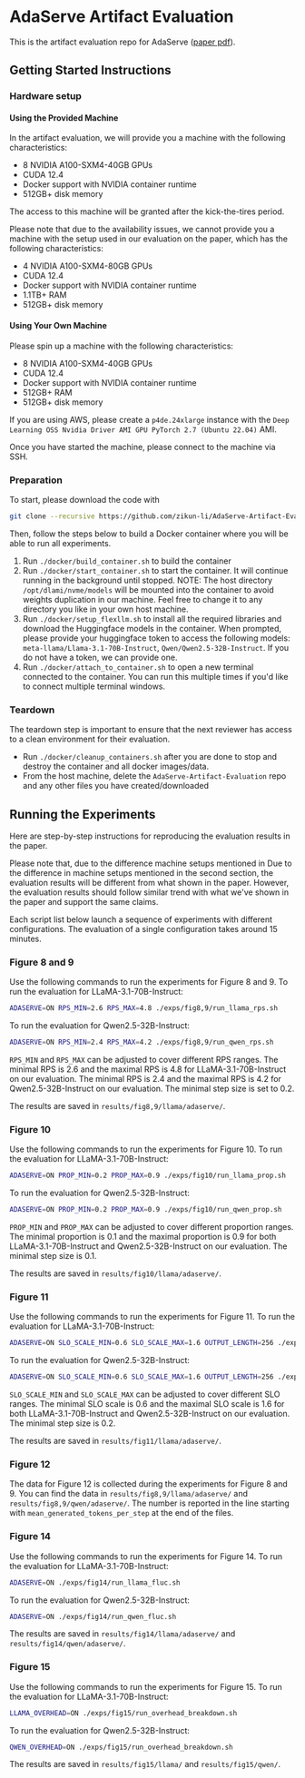 # AdaServe Artifact Evaluation
This is the artifact evaluation repo for AdaServe ([paper pdf](eurosys-adaserve.pdf)).

## Getting Started Instructions

### Hardware setup

#### Using the Provided Machine

In the artifact evaluation, we will provide you a machine with the following characteristics:
- 8 NVIDIA A100-SXM4-40GB GPUs
- CUDA 12.4
- Docker support with NVIDIA container runtime
- 512GB+ disk memory

The access to this machine will be granted after the kick-the-tires period.

Please note that due to the availability issues, we cannot provide you a machine with the setup used in our evaluation on the paper, which has the following characteristics:
- 4 NVIDIA A100-SXM4-80GB GPUs
- CUDA 12.4
- Docker support with NVIDIA container runtime
- 1.1TB+ RAM
- 512GB+ disk memory

#### Using Your Own Machine
Please spin up a machine with the following characteristics:
- 8 NVIDIA A100-SXM4-40GB GPUs
- CUDA 12.4
- Docker support with NVIDIA container runtime
- 512GB+ RAM
- 512GB+ disk memory

If you are using AWS, please create a `p4de.24xlarge` instance with the `Deep Learning OSS Nvidia Driver AMI GPU PyTorch 2.7 (Ubuntu 22.04)` AMI.

Once you have started the machine, please connect to the machine via SSH. 

### Preparation
To start, please download the code with 

```bash
git clone --recursive https://github.com/zikun-li/AdaServe-Artifact-Evaluation.git
```

Then, follow the steps below to build a Docker container where you will be able to run all experiments.

1. Run `./docker/build_container.sh` to build the container
2. Run `./docker/start_container.sh` to start the container. It will continue running in the background until stopped. NOTE: The host directory `/opt/dlami/nvme/models` will be mounted into the container to avoid weights duplication in our machine. Feel free to change it to any directory you like in your own host machine.
3. Run `./docker/setup_flexllm.sh` to install all the required libraries and download the Huggingface models in the container. When prompted, please provide your huggingface token to access the following models: `meta-llama/Llama-3.1-70B-Instruct`, `Qwen/Qwen2.5-32B-Instruct`. If you do not have a token, we can provide one.
4. Run `./docker/attach_to_container.sh` to open a new terminal connected to the container. You can run this multiple times if you'd like to connect multiple terminal windows.

### Teardown
The teardown step is important to ensure that the next reviewer has access to a clean environment for their evaluation.

- Run `./docker/cleanup_containers.sh` after you are done to stop and destroy the container and all docker images/data.
- From the host machine, delete the `AdaServe-Artifact-Evaluation` repo and any other files you have created/downloaded

## Running the Experiments

Here are step-by-step instructions for reproducing the evaluation results in the paper. 

Please note that, due to the difference machine setups mentioned in Due to the difference in machine setups mentioned in the second section, the evaluation results will be different from what shown in the paper. However, the evaluation results should follow similar trend with what we've shown in the paper and support the same claims.

Each script list below launch a sequence of experiments with different configurations. The evaluation of a single configuration takes around 15 minutes.

### Figure 8 and 9

Use the following commands to run the experiments for Figure 8 and 9. To run the evaluation for LLaMA-3.1-70B-Instruct:

```bash
ADASERVE=ON RPS_MIN=2.6 RPS_MAX=4.8 ./exps/fig8,9/run_llama_rps.sh
```

To run the evaluation for Qwen2.5-32B-Instruct:

```bash
ADASERVE=ON RPS_MIN=2.4 RPS_MAX=4.2 ./exps/fig8,9/run_qwen_rps.sh
```

`RPS_MIN` and `RPS_MAX` can be adjusted to cover different RPS ranges. The minimal RPS is 2.6 and the maximal RPS is 4.8 for LLaMA-3.1-70B-Instruct on our evaluation. The minimal RPS is 2.4 and the maximal RPS is 4.2 for Qwen2.5-32B-Instruct on our evaluation. The minimal step size is set to 0.2.


The results are saved in `results/fig8,9/llama/adaserve/`. 

### Figure 10

Use the following commands to run the experiments for Figure 10. To run the evaluation for LLaMA-3.1-70B-Instruct:

```bash
ADASERVE=ON PROP_MIN=0.2 PROP_MAX=0.9 ./exps/fig10/run_llama_prop.sh
```

To run the evaluation for Qwen2.5-32B-Instruct:

```bash
ADASERVE=ON PROP_MIN=0.2 PROP_MAX=0.9 ./exps/fig10/run_qwen_prop.sh
``` 

`PROP_MIN` and `PROP_MAX` can be adjusted to cover different proportion ranges. The minimal proportion is 0.1 and the maximal proportion is 0.9 for both LLaMA-3.1-70B-Instruct and Qwen2.5-32B-Instruct on our evaluation. The minimal step size is 0.1.

The results are saved in `results/fig10/llama/adaserve/`.

### Figure 11

Use the following commands to run the experiments for Figure 11. To run the evaluation for LLaMA-3.1-70B-Instruct:

```bash
ADASERVE=ON SLO_SCALE_MIN=0.6 SLO_SCALE_MAX=1.6 OUTPUT_LENGTH=256 ./exps/fig11/run_llama_slo.sh
```

To run the evaluation for Qwen2.5-32B-Instruct:

```bash
ADASERVE=ON SLO_SCALE_MIN=0.6 SLO_SCALE_MAX=1.6 OUTPUT_LENGTH=256 ./exps/fig11/run_qwen_slo.sh
```

`SLO_SCALE_MIN` and `SLO_SCALE_MAX` can be adjusted to cover different SLO ranges. The minimal SLO scale is 0.6 and the maximal SLO scale is 1.6 for both LLaMA-3.1-70B-Instruct and Qwen2.5-32B-Instruct on our evaluation. The minimal step size is 0.2.

The results are saved in `results/fig11/llama/adaserve/`.

### Figure 12

The data for Figure 12 is collected during the experiments for Figure 8 and 9. You can find the data in `results/fig8,9/llama/adaserve/` and `results/fig8,9/qwen/adaserve/`. The number is reported in the line starting with `mean_generated_tokens_per_step` at the end of the files.

### Figure 14   

Use the following commands to run the experiments for Figure 14. To run the evaluation for LLaMA-3.1-70B-Instruct:

```bash
ADASERVE=ON ./exps/fig14/run_llama_fluc.sh
```

To run the evaluation for Qwen2.5-32B-Instruct:

```bash
ADASERVE=ON ./exps/fig14/run_qwen_fluc.sh
```

The results are saved in `results/fig14/llama/adaserve/` and `results/fig14/qwen/adaserve/`.

### Figure 15

Use the following commands to run the experiments for Figure 15. To run the evaluation for LLaMA-3.1-70B-Instruct:

```bash
LLAMA_OVERHEAD=ON ./exps/fig15/run_overhead_breakdown.sh
```

To run the evaluation for Qwen2.5-32B-Instruct:

```bash
QWEN_OVERHEAD=ON ./exps/fig15/run_overhead_breakdown.sh
```

The results are saved in `results/fig15/llama/` and `results/fig15/qwen/`.
